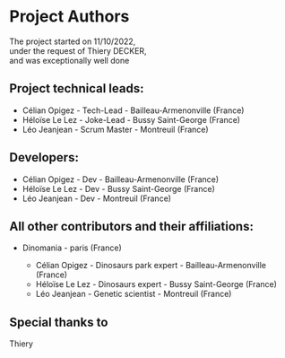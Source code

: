 Project Authors
===============

The project started on 11/10/2022,<br>
under the request of Thiery DECKER,<br>
and was exceptionally well done

## Project technical leads:

* Célian Opigez - Tech-Lead - Bailleau-Armenonville (France)
* Héloïse Le Lez - Joke-Lead - Bussy Saint-George (France)
* Léo Jeanjean - Scrum Master - Montreuil (France)

## Developers:

* Célian Opigez - Dev - Bailleau-Armenonville (France)
* Héloïse Le Lez - Dev - Bussy Saint-George (France)
* Léo Jeanjean - Dev - Montreuil (France)

## All other contributors and their affiliations:

* Dinomania - paris (France)

    * Célian Opigez - Dinosaurs park expert - Bailleau-Armenonville (France)
    * Héloïse Le Lez - Dinosaurs expert - Bussy Saint-George (France)
    * Léo Jeanjean - Genetic scientist - Montreuil (France)



## Special thanks to

Thiery 